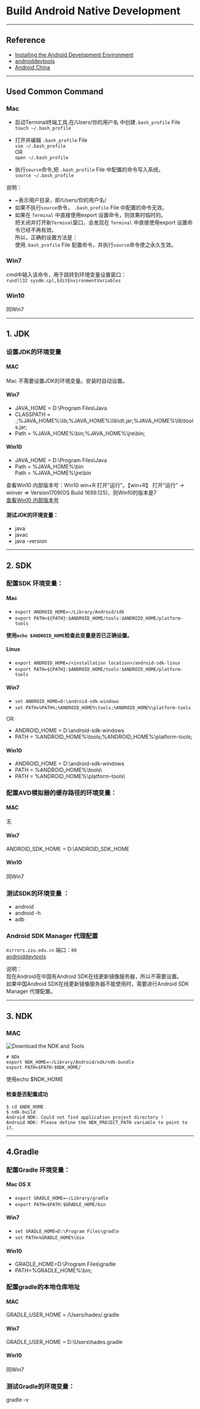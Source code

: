 # Build Android Native Development

---

## Reference
- [Installing the Android Development Environment](https://spring.io/guides/gs/android/#android-dev-env)
- [androiddevtools](http://www.androiddevtools.cn)
- [Android China](https://developer.android.google.cn/index.html)

---

## Used Common Command

### Mac
- 启动Terminal终端工具,在/Users/你的用户名 中创建`.bash_profile` File  
`touch ~/.bash_profile`

-  打开并编辑 `.bash_profile` File  
`vim ~/.bash_profile`  
OR  
`open ~/.bash_profile`

- 执行`source`命令,把 `.bash_profile` File 中配置的命令写入系统。  
`source ~/.bash_profile`

说明：
- ~表示用户目录，即/Users/你的用户名/
- 如果不执行`source`命令， `.bash_profile` File 中配置的命令无效。   
- 如果在 `Terminal` 中直接使用export 设置命令，则效果时临时的。   
把关闭并打开新`Terminal`窗口，会发现在 `Terminal` 中直接使用export 设置命令已经不再有效。  
所以，正确的设置方法是：  
使用`.bash_profile` File 配置命令，并执行`source`命令使之永久生效。  

### Win7
cmd中输入该命令，用于跳转到环境变量设置窗口：   
`rundll32 sysdm.cpl,EditEnvironmentVariables`

### Win10
同Win7

---

## 1. JDK

### 设置JDK的环境变量

#### MAC
Mac 不需要设置JDK的环境变量。安装时自动设置。  

#### Win7 

- JAVA_HOME = D:\Program Files\Java
- CLASSPATH = .;%JAVA_HOME%\lib;%JAVA_HOME%\lib\dt.jar;%JAVA_HOME%\lib\tools.jar;
- Path = %JAVA_HOME%\bin;%JAVA_HOME%\jre\bin;

#### Win10
- JAVA_HOME = D:\Program Files\Java
- Path = %JAVA_HOME%\bin        
 Path = %JAVA_HOME%\jre\bin     

查看Win10 内部版本号：Win10 win+R 打开“运行”。【win+R】 打开“运行” -> winver    => Version1709(OS Build 1699.125)，则Win10的版本是7    
[查看Win10 内部版本号](https://jingyan.baidu.com/article/4f34706e1f0754e387b56db7.html)

####  测试JDK的环境变量：
- java
- javac
- java -version

---

## 2. SDK
### 配置SDK 环境变量：

#### Mac
-  `export ANDROID_HOME=~/Library/Android/sdk`
-  `export PATH=${PATH}:$ANDROID_HOME/tools:$ANDROID_HOME/platform-tools`

**使用` echo $ANDROID_HOME `检查此变量是否已正确设置。**

#### Linux
- `export ANDROID_HOME=/<installation location>/android-sdk-linux`
- `export PATH=${PATH}:$ANDROID_HOME/tools:$ANDROID_HOME/platform-tools`

#### Win7
- `set ANDROID_HOME=D:\android-sdk-windows`
- `set PATH=%PATH%;%ANDROID_HOME%\tools;%ANDROID_HOME%\platform-tools`

OR

- ANDROID_HOME = D:\android-sdk-windows
- PATH = %ANDROID_HOME%\tools\;%ANDROID_HOME%\platform-tools\;

#### Win10 
- ANDROID_HOME = D:\android-sdk-windows
- PATH = %ANDROID_HOME%\tools\
- PATH = %ANDROID_HOME%\platform-tools\

### 配置AVD模拟器的缓存路径的环境变量：
#### MAC
无

#### Win7 
ANDROID_SDK_HOME = D:\ANDROID_SDK_HOME

#### Win10
同Win7

### 测试SDK的环境变量 ：
- android 
- android -h
- adb

### Android SDK Manager  代理配置
`mirrors.zzu.edu.cn` 端口：`80`      
[androiddevtools](http://www.androiddevtools.cn)

说明：  
现在Android在中国有Android SDK在线更新镜像服务器，所以不需要设置。  
如果中国Android SDK在线更新镜像服务器不能使用时，需要进行Android SDK Manager  代理配置。

---

## 3. NDK
### MAC
![Download the NDK and Tools](https://developer.android.google.cn/studio/images/projects/ndk-install_2-2_2x.png)

```
# NDk
export NDK_HOME=~/Library/Android/sdk/ndk-bundle
export PATH=$PATH:$NDK_HOME/
```

使用echo $NDK_HOME

#### 检查是否配置成功
```
$ cd $NDK_HOME
$ ndk-build
Android NDK: Could not find application project directory !    
Android NDK: Please define the NDK_PROJECT_PATH variable to point to it.   
```
---

## 4.Gradle
### 配置Gradle 环境变量：
#### Mac OS X
- `export GRADLE_HOME=~/Library/gradle`
- `export PATH=$PATH:$GRADLE_HOME/bin`

#### Win7
- `set GRADLE_HOME=D:\Program Files\gradle`
- `set PATH=%GRADLE_HOME%\bin`

#### Win10
- GRADLE_HOME=D:\Program Files\gradle
- PATH=%GRADLE_HOME%\bin;

### 配置gradle的本地仓库地址

#### MAC
GRADLE_USER_HOME = /Users/hades/.gradle

#### Win7
GRADLE_USER_HOME = D:\Users\hades\.gradle

#### Win10
同Win7

### 测试Gradle的环境变量：
gradle -v 
